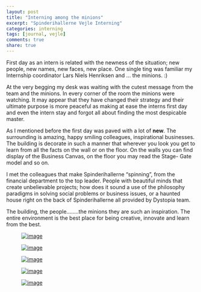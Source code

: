 ```yaml
---
layout: post
title: "Interning among the minions"
excerpt: "Spinderihallerne Vejle Interning"
categories: interning
tags: [journal, vejle]
comments: true
share: true
---
```


First day as an intern is related with the newness of the situation; new people, new names, new faces, new place. One single ting was familiar my Internship coordinator Lars Niels Henriksen and ... the minions. :)

At the very begging my desk was waiting with the cutest message from the team and the minions. In every corner of the room the minions were watching. It may appear that they have changed their strategy and their ultimate purpose is more peaceful as making at ease the interns first day and even the intern stay and forgot all about finding the most despicable master.

As I mentioned before the first day was paved with a lot of **new**. The surrounding is amazing, happy smiling colleagues, inspirational businesses. The building is decorate in such a manner that wherever you look you get to learn from all the facts on the wall or on the floor. On the walls you can find  display of the Business Canvas, on the floor you may read the Stage- Gate model and so on.

I met the colleagues that make Spinderihallerne “spinning”, from the financial department to the top leader. People with beautiful minds that create unbelievable projects; how does it sound a use of the philosophy paradigms in solving social problems or business issues, or a haunted house right on the back of Spinderihallerne all provided by Dystopia team.

The building, the people........the minions they are such an inspiration. The entire environment is the best place for being creative, innovate and learn from the best.

<figure>
	<a href="{{site.url}}/images/interning/19-08-2015/2015-08-19 11.51.28.jpg"><img src="{{site.url}}/images/interning/19-08-2015/2015-08-19 11.51.28.jpg" alt="image"></a>
</figure>

<figure>
	<a href="{{site.url}}/images/interning/19-08-2015/2015-08-19 12.34.55.jpg"><img src="{{site.url}}/images/interning/19-08-2015/2015-08-19 12.34.55.jpg" alt="image"></a>
</figure>

<figure>
	<a href="{{site.url}}/images/interning/19-08-2015/2015-08-19 12.34.44.jpg"><img src="{{site.url}}/images/interning/19-08-2015/2015-08-19 12.34.44.jpg" alt="image"></a>
</figure>

<figure>
	<a href="{{site.url}}/images/interning/19-08-2015/2015-08-19 12.35.07.jpg"><img src="{{site.url}}/images/interning/19-08-2015/2015-08-19 12.35.07.jpg" alt="image"></a>
</figure>

<figure>
	<a href="{{site.url}}/images/interning/19-08-2015/2015-08-19 12.35.59.jpg"><img src="{{site.url}}/images/interning/19-08-2015/2015-08-19 12.35.59.jpg" alt="image"></a>
</figure>
